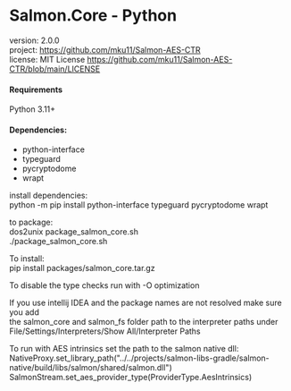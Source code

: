 # Salmon.Core - Python
version: 2.0.0  
project: https://github.com/mku11/Salmon-AES-CTR  
license: MIT License https://github.com/mku11/Salmon-AES-CTR/blob/main/LICENSE  

#### Requirements
Python 3.11+  

#### Dependencies:
* python-interface  
* typeguard
* pycryptodome
* wrapt
  
install dependencies:  
python -m pip install python-interface typeguard pycryptodome wrapt  
  
to package:  
dos2unix package_salmon_core.sh  
./package_salmon_core.sh  
  
To install:  
pip install packages/salmon_core.tar.gz  
  
To disable the type checks run with -O optimization  
  
If you use intellij IDEA and the package names are not resolved make sure you add  
the salmon_core and salmon_fs folder path to the interpreter paths under File/Settings/Interpreters/Show All/Interpreter Paths  
  
To run with AES intrinsics set the path to the salmon native dll:  
NativeProxy.set_library_path("../../projects/salmon-libs-gradle/salmon-native/build/libs/salmon/shared/salmon.dll")  
SalmonStream.set_aes_provider_type(ProviderType.AesIntrinsics)  
